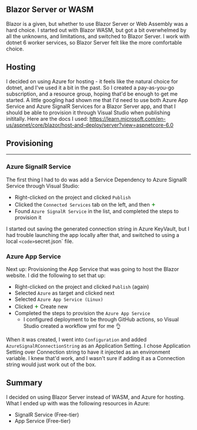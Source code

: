 ﻿## Blazor Server or WASM

Blazor is a given, but whether to use Blazor Server or Web Assembly was a hard choice.
I started out with Blazor WASM, but got a bit overwhelmed by all the unknowns, and limitations, and switched to Blazor Server.
I work with dotnet 6 worker services, so Blazor Server felt like the more comfortable choice.

## Hosting

I decided on using Azure for hosting - it feels like the natural choice for dotnet, and I've used it a bit in the past.
So I created a pay-as-you-go subscription, and a resource group, hoping that'd be enough to get me started.
A little googling had shown me that I'd need to use both Azure App Service and Azure SignalR Services for a Blazor Server app, and that I should be able to provision it through Visual Studio when publishing inititally.
Here are the docs I used: <a href="https://learn.microsoft.com/en-us/aspnet/core/blazor/host-and-deploy/server?view=aspnetcore-6.0">https://learn.microsoft.com/en-us/aspnet/core/blazor/host-and-deploy/server?view=aspnetcore-6.0</a>

## Provisioning

<hr />

### Azure SignalR Service

The first thing I had to do was add a Service Dependency to Azure SignalR Service through Visual Studio:

- Right-clicked on the project and clicked `Publish`
- Clicked the `Connected Services` tab on the left, and then <span style="color:green;font-size:18px">+</span>
- Found `Azure SignalR Service` in the list, and completed the steps to provision it

I started out saving the generated connection string in Azure KeyVault, but I had trouble launching the app locally after that, and switched to using a local `<code>`secret.json` file.

### Azure App Service

Next up: Provisioning the App Service that was going to host the Blazor website. I did the following to set that up:

- Right-clicked on the project and clicked `Publish` (again)
- Selected `Azure` as target and clicked next
- Selected `Azure App Service (Linux)`
- Clicked <span style="color:green;font-size:18px">+</span> Create new
- Completed the steps to provision the `Azure App Service`
  - I configured deployment to be through GitHub actions, so Visual Studio created a workflow yml for me 👌

When it was created, I went into `Configuration` and added `AzureSignalRConnectionString` as an Application Setting. I chose Application Setting over Connection string to have it injected as an environment variable. I knew that'd work, and I wasn't sure if adding it as a Connection string would just work out of the box.

## Summary

I decided on using Blazor Server instead of WASM, and Azure for hosting.
What I ended up with was the following resources in Azure:

- SignalR Service (Free-tier)
- App Service (Free-tier)
